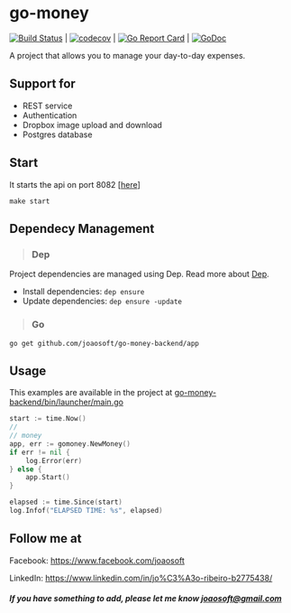 # go-money
[![Build Status](https://travis-ci.org/joaosoft/go-money-backend.svg?branch=master)](https://travis-ci.org/joaosoft/go-money-backend) | [![codecov](https://codecov.io/gh/joaosoft/go-money-backend/branch/master/graph/badge.svg)](https://codecov.io/gh/joaosoft/go-money-backend) | [![Go Report Card](https://goreportcard.com/badge/github.com/joaosoft/go-money-backend)](https://goreportcard.com/report/github.com/joaosoft/go-money-backend) | [![GoDoc](https://godoc.org/github.com/joaosoft/go-money-backend?status.svg)](https://godoc.org/github.com/joaosoft/go-money-backend/app)

A project that allows you to manage your day-to-day expenses.

## Support for 
* REST service
* Authentication
* Dropbox image upload and download
* Postgres database

## Start
It starts the api on port 8082 [[here](http://localhost:8082)]
```
make start 
```

## Dependecy Management 
>### Dep

Project dependencies are managed using Dep. Read more about [Dep](https://github.com/golang/dep).
* Install dependencies: `dep ensure`
* Update dependencies: `dep ensure -update`


>### Go
```
go get github.com/joaosoft/go-money-backend/app
```

## Usage 
This examples are available in the project at [go-money-backend/bin/launcher/main.go](https://github.com/joaosoft/go-money-backend/tree/master/bin/launcher/main.go)

```go
start := time.Now()
//
// money
app, err := gomoney.NewMoney()
if err != nil {
    log.Error(err)
} else {
    app.Start()
}

elapsed := time.Since(start)
log.Infof("ELAPSED TIME: %s", elapsed)
```

## Follow me at
Facebook: https://www.facebook.com/joaosoft

LinkedIn: https://www.linkedin.com/in/jo%C3%A3o-ribeiro-b2775438/

##### If you have something to add, please let me know joaosoft@gmail.com
